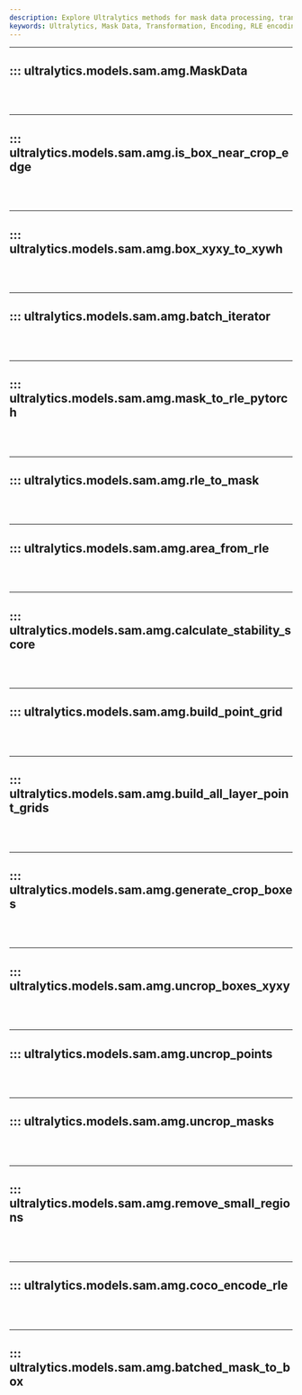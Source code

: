 ```yaml
---
description: Explore Ultralytics methods for mask data processing, transformation and encoding. Deepen your understanding of RLE encoding, image cropping and more.
keywords: Ultralytics, Mask Data, Transformation, Encoding, RLE encoding, Image cropping, Pytorch, SAM, AMG, Ultralytics model
---
```


---
## ::: ultralytics.models.sam.amg.MaskData
<br><br>

---
## ::: ultralytics.models.sam.amg.is_box_near_crop_edge
<br><br>

---
## ::: ultralytics.models.sam.amg.box_xyxy_to_xywh
<br><br>

---
## ::: ultralytics.models.sam.amg.batch_iterator
<br><br>

---
## ::: ultralytics.models.sam.amg.mask_to_rle_pytorch
<br><br>

---
## ::: ultralytics.models.sam.amg.rle_to_mask
<br><br>

---
## ::: ultralytics.models.sam.amg.area_from_rle
<br><br>

---
## ::: ultralytics.models.sam.amg.calculate_stability_score
<br><br>

---
## ::: ultralytics.models.sam.amg.build_point_grid
<br><br>

---
## ::: ultralytics.models.sam.amg.build_all_layer_point_grids
<br><br>

---
## ::: ultralytics.models.sam.amg.generate_crop_boxes
<br><br>

---
## ::: ultralytics.models.sam.amg.uncrop_boxes_xyxy
<br><br>

---
## ::: ultralytics.models.sam.amg.uncrop_points
<br><br>

---
## ::: ultralytics.models.sam.amg.uncrop_masks
<br><br>

---
## ::: ultralytics.models.sam.amg.remove_small_regions
<br><br>

---
## ::: ultralytics.models.sam.amg.coco_encode_rle
<br><br>

---
## ::: ultralytics.models.sam.amg.batched_mask_to_box
<br><br>
